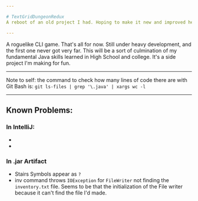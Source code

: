 ```yaml
---

# TextGridDungeonRedux
A reboot of an old project I had. Hoping to make it new and improved here.

---
```

A roguelike CLI game. That's all for now. Still under heavy development, and the first one never got very far.
This will be a sort of culmination of my fundamental Java skills learned in High School and college.
It's a side project I'm making for fun.

---

Note to self: the command to check how many lines of code there are with Git Bash is:
`git ls-files | grep '\.java' | xargs wc -l`

---

## Known Problems:
### In IntelliJ:

- 
- 

### In .jar Artifact

- Stairs Symbols appear as `?`
- inv command throws `IOException` for `FileWriter` not finding the `inventory.txt` file. Seems to be that the initialization of the File writer because it can't find the file I'd made.